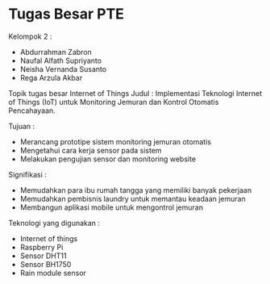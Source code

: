 # Tugas Besar PTE
Kelompok 2 : 
- Abdurrahman Zabron
- Naufal Alfath Supriyanto
- Neisha Vernanda Susanto
- Rega Arzula Akbar

Topik tugas besar Internet of Things
Judul : Implementasi Teknologi Internet of Things (IoT) untuk Monitoring Jemuran dan Kontrol Otomatis Pencahayaan.

Tujuan : 
- Merancang prototipe sistem monitoring jemuran otomatis
- Mengetahui cara kerja sensor pada sistem
- Melakukan pengujian sensor dan monitoring website

Signifikasi : 
- Memudahkan para ibu rumah tangga yang memiliki banyak pekerjaan
- Memudahkan pembisnis laundry untuk memantau keadaan jemuran
- Membangun aplikasi mobile untuk mengontrol jemuran

Teknologi yang digunakan : 
- Internet of things
- Raspberry Pi
- Sensor DHT11
- Sensor BH1750
- Rain module sensor
